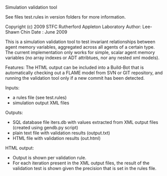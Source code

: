 Simulation validation tool

See files test.rules in version folders for more information.

Copyright (c) 2009 STFC Rutherford Appleton Laboratory 
Author: Lee-Shawn Chin 
Date  : June 2009

This is a simulation validation tool to test invariant relationships between agent memory variables, aggregated across all agents of a certain type.
The current implementation only works for simple, scalar agent memory variables (no array indexes or ADT attribtues, nor any nested xml models).

Features:
The HTML output can be included into a Build-Bot that is automatically checking out a FLAME model from SVN or GIT repository, and running the validation tool only if a new commit has been detected.

Inputs:
- a rules file (see test.rules)
- simulation output XML files

Outputs:
- SQL database file iters.db with values extracted from XML output files (created using gendb.py script)
- plain text file with validation results (output.txt)
- HTML file with validation results (out.html)

HTML output:
- Output is shown per validation rule.
- For each iteration present in the XML output files, the result of the validation test is shown given the precision that is set in the rules file.
